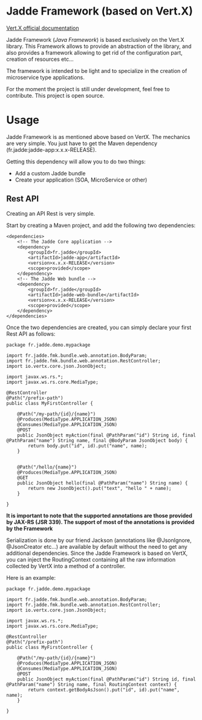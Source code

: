 # Jadde Framework (based on Vert.X)

[Vert.X official documentation](https://vertx.io)

Jadde Framework (*Java Framework*) is based exclusively on the Vert.X library. This Framework allows to provide an
abstraction of the library, and also provides a framework allowing to get rid of the configuration part, creation of
resources etc...

The framework is intended to be light and to specialize in the creation of microservice type applications.

For the moment the project is still under development, feel free to contribute. This project is open source.

# Usage

Jadde Framework is as mentioned above based on VertX. The mechanics are very simple. You just have to get the Maven
dependency (fr.jadde:jadde-app:x.x.x-RELEASE).

Getting this dependency will allow you to do two things:

- Add a custom Jadde bundle
- Create your application (SOA, MicroService or other)

## Rest API

Creating an API Rest is very simple.

Start by creating a Maven project, and add the following two dependencies:

    <dependencies>
        <!-- The Jadde Core application -->
        <dependency>
            <groupId>fr.jadde</groupId>
            <artifactId>jadde-app</artifactId>
            <version>x.x.x-RELEASE</version>
            <scope>provided</scope>
        </dependency>
        <!-- The Jadde Web bundle -->
        <dependency>
            <groupId>fr.jadde</groupId>
            <artifactId>jadde-web-bundle</artifactId>
            <version>x.x.x-RELEASE</version>
            <scope>provided</scope>
        </dependency>
    </dependencies>

Once the two dependencies are created, you can simply declare your first Rest API as follows:

    package fr.jadde.demo.mypackage
    
    import fr.jadde.fmk.bundle.web.annotation.BodyParam;
    import fr.jadde.fmk.bundle.web.annotation.RestController;
    import io.vertx.core.json.JsonObject;
    
    import javax.ws.rs.*;
    import javax.ws.rs.core.MediaType;
    
    @RestController
    @Path("/prefix-path")
    public class MyFirstController {
    
        @Path("/my-path/{id}/{name}")
        @Produces(MediaType.APPLICATION_JSON)
        @Consumes(MediaType.APPLICATION_JSON)
        @POST
        public JsonObject myAction(final @PathParam("id") String id, final @PathParam("name") String name, final @BodyParam JsonObject body) {
            return body.put("id", id).put("name", name);
        }
    
    
        @Path("/hello/{name}")
        @Produces(MediaType.APPLICATION_JSON)
        @GET
        public JsonObject hello(final @PathParam("name") String name) {
            return new JsonObject().put("text", "hello " + name);
        }
    
    }

**It is important to note that the supported annotations are those provided by JAX-RS (JSR 339). The support of most of
the annotations is provided by the Framework**

Serialization is done by our friend Jackson (annotations like @JsonIgnore, @JsonCreator etc...) are available by default
without the need to get any additional dependencies. Since the Jadde Framework is based on VertX, you can inject the
RoutingContext containing all the raw information collected by VertX into a method of a controller.

Here is an example:

    package fr.jadde.demo.mypackage
    
    import fr.jadde.fmk.bundle.web.annotation.BodyParam;
    import fr.jadde.fmk.bundle.web.annotation.RestController;
    import io.vertx.core.json.JsonObject;
    
    import javax.ws.rs.*;
    import javax.ws.rs.core.MediaType;
    
    @RestController
    @Path("/prefix-path")
    public class MyFirstController {
    
        @Path("/my-path/{id}/{name}")
        @Produces(MediaType.APPLICATION_JSON)
        @Consumes(MediaType.APPLICATION_JSON)
        @POST
        public JsonObject myAction(final @PathParam("id") String id, final @PathParam("name") String name, final RoutingContext context) {
            return context.getBodyAsJson().put("id", id).put("name", name);
        }
    
    }
